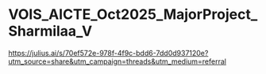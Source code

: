 # VOIS_AICTE_Oct2025_MajorProject_Sharmilaa_V
https://julius.ai/s/70ef572e-978f-4f9c-bdd6-7dd0d937120e?utm_source=share&utm_campaign=threads&utm_medium=referral
